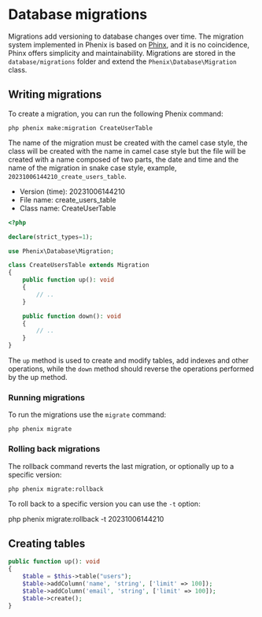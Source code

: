 # Database migrations

Migrations add versioning to database changes over time. The migration system implemented in Phenix is based on [Phinx](https://phinx.org/), and it is no coincidence, Phinx offers simplicity and maintainability. Migrations are stored in the `database/migrations` folder and extend the `Phenix\Database\Migration` class.

## Writing migrations

To create a migration, you can run the following Phenix command:

```
php phenix make:migration CreateUserTable
```
The name of the migration must be created with the camel case style, the class will be created with the name in camel case style but the file will be created with a name composed of two parts, the date and time and the name of the migration in snake case style, example, `20231006144210_create_users_table`.

- Version (time): 20231006144210
- File name: create_users_table
- Class name: CreateUserTable

```php
<?php

declare(strict_types=1);

use Phenix\Database\Migration;

class CreateUsersTable extends Migration
{
    public function up(): void
    {
        // ..
    }

    public function down(): void
    {
        // ..
    }
}
```

The `up` method is used to create and modify tables, add indexes and other operations, while the `down` method should reverse the operations performed by the up method.

### Running migrations

To run the migrations use the `migrate` command:

```
php phenix migrate
```

### Rolling back migrations

The rollback command reverts the last migration, or optionally up to a specific version:

```
php phenix migrate:rollback
```

To roll back to a specific version you can use the `-t` option:

php phenix migrate:rollback -t 20231006144210

## Creating tables

```php
public function up(): void
{
    $table = $this->table("users");
    $table->addColumn('name', 'string', ['limit' => 100]);
    $table->addColumn('email', 'string', ['limit' => 100]);
    $table->create();
}
```
